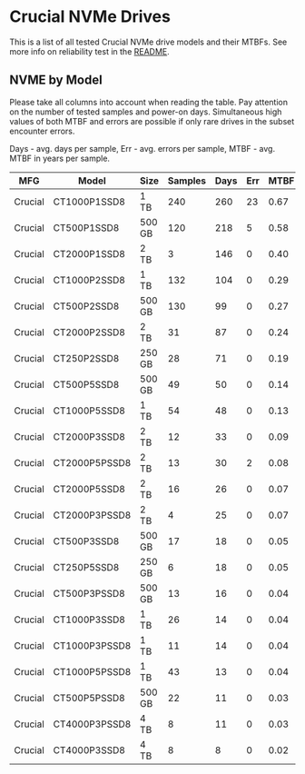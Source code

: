 Crucial NVMe Drives
===================

This is a list of all tested Crucial NVMe drive models and their MTBFs. See more
info on reliability test in the [README](https://github.com/linuxhw/SMART).

NVME by Model
------------

Please take all columns into account when reading the table. Pay attention on the
number of tested samples and power-on days. Simultaneous high values of both MTBF
and errors are possible if only rare drives in the subset encounter errors.

Days - avg. days per sample,
Err  - avg. errors per sample,
MTBF - avg. MTBF in years per sample.

| MFG       | Model              | Size   | Samples | Days  | Err   | MTBF |
|-----------|--------------------|--------|---------|-------|-------|------|
| Crucial   | CT1000P1SSD8       | 1 TB   | 240     | 260   | 23    | 0.67   |
| Crucial   | CT500P1SSD8        | 500 GB | 120     | 218   | 5     | 0.58   |
| Crucial   | CT2000P1SSD8       | 2 TB   | 3       | 146   | 0     | 0.40   |
| Crucial   | CT1000P2SSD8       | 1 TB   | 132     | 104   | 0     | 0.29   |
| Crucial   | CT500P2SSD8        | 500 GB | 130     | 99    | 0     | 0.27   |
| Crucial   | CT2000P2SSD8       | 2 TB   | 31      | 87    | 0     | 0.24   |
| Crucial   | CT250P2SSD8        | 250 GB | 28      | 71    | 0     | 0.19   |
| Crucial   | CT500P5SSD8        | 500 GB | 49      | 50    | 0     | 0.14   |
| Crucial   | CT1000P5SSD8       | 1 TB   | 54      | 48    | 0     | 0.13   |
| Crucial   | CT2000P3SSD8       | 2 TB   | 12      | 33    | 0     | 0.09   |
| Crucial   | CT2000P5PSSD8      | 2 TB   | 13      | 30    | 2     | 0.08   |
| Crucial   | CT2000P5SSD8       | 2 TB   | 16      | 26    | 0     | 0.07   |
| Crucial   | CT2000P3PSSD8      | 2 TB   | 4       | 25    | 0     | 0.07   |
| Crucial   | CT500P3SSD8        | 500 GB | 17      | 18    | 0     | 0.05   |
| Crucial   | CT250P5SSD8        | 250 GB | 6       | 18    | 0     | 0.05   |
| Crucial   | CT500P3PSSD8       | 500 GB | 13      | 16    | 0     | 0.04   |
| Crucial   | CT1000P3SSD8       | 1 TB   | 26      | 14    | 0     | 0.04   |
| Crucial   | CT1000P3PSSD8      | 1 TB   | 11      | 14    | 0     | 0.04   |
| Crucial   | CT1000P5PSSD8      | 1 TB   | 43      | 13    | 0     | 0.04   |
| Crucial   | CT500P5PSSD8       | 500 GB | 22      | 11    | 0     | 0.03   |
| Crucial   | CT4000P3PSSD8      | 4 TB   | 8       | 11    | 0     | 0.03   |
| Crucial   | CT4000P3SSD8       | 4 TB   | 8       | 8     | 0     | 0.02   |
